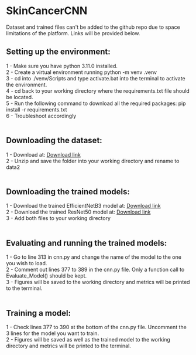 # SkinCancerCNN

Dataset and trained files can't be added to the github repo due to space limitations of the platform. Links will be provided below.

<h2>Setting up the environment:</h2>
1 - Make sure you have python 3.11.0 installed.<br>
2 - Create a virtual environment running python -m venv .venv<br>
3 - cd into ./venv/Scripts and type activate.bat into the terminal to activate the environment. <br>
4 - cd back to your working directory where the requirements.txt file should be located. <br>
5 - Run the following command to download all the required packages: pip install -r requirements.txt<br>
6 - Troubleshoot accordingly<br>
<br>

<h2>Downloading the dataset:</h2>
1 - Download at: <a href="https://www.kaggle.com/datasets/fanconic/skin-cancer-malignant-vs-benign">Download link</a><br>
2 - Unzip and save the folder into your working directory and rename to data2<br><br>

<h2>Downloading the trained models:</h2>
1 - Download the trained EfficientNetB3 model at: <a href="https://drive.google.com/file/d/14y3Q1AneC8bO3CRymK6JsA12ROeGQ1j0/view?usp=sharing">Download link</a><br>
2 - Download the trained ResNet50 model at: <a href="https://drive.google.com/file/d/18ZUS_Uu_ti7nBjsfPuQqnQQFex2QC_5X/view?usp=sharing">Download link</a><br>
3 - Add both files to your working directory<br><br>

<h2>Evaluating and running the trained models:</h2>
1 - Go to line 313 in cnn.py and change the name of the model to the one you wish to load.<br>
2 - Comment out lines 377 to 389 in the cnn.py file. Only a function call to Evaluate_Model() should be kept.<br>
3 - Figures will be saved to the working directory and metrics will be printed to the terminal. <br>
<br>
<h2>Training a model:</h2>

1 - Check lines 377 to 390 at the bottom of the cnn.py file. Uncomment the 3 lines for the model you want to train. <br>
2 - Figures will be saved as well as the trained model to the working directory and metrics will be printed to the terminal. <br>


